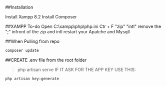 ##Installation

Install Xampp 8.2
Install Composer

##XAMPP To-do
Open C:\xampp\php\php.ini
Ctr + F "zip" "intl"
remove the ";" infront of the zip and intl
restart your Apatche and Mysqll

##When Pulling from repo
```sh
composer update
```

##CREATE .env file from the root folder

> php artisan serve
> IF IT ASK FOR THE APP KEY USE THIS:

```sh
php artisan key:generate

